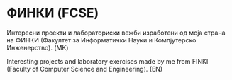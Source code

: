 # ФИНКИ (FCSE)
Интересни проекти и лабораториски вежби изработени од моја страна на ФИНКИ (Факултет за Информатички Науки и Компјутерско Инженерство). (MK)




Interesting projects and laboratory exercises made by me from FINKI (Faculty of Computer Science and Engineering). (EN)


